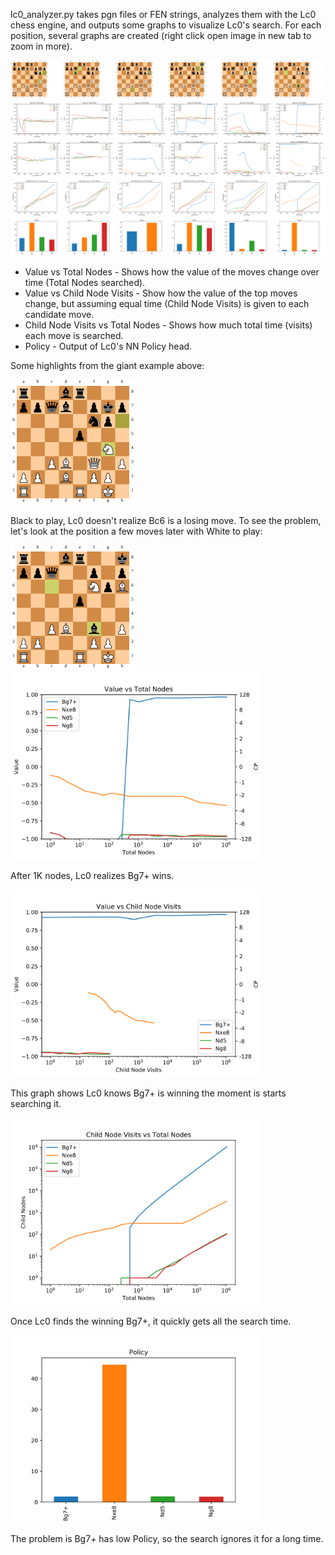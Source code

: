 lc0_analyzer.py takes pgn files or FEN strings, analyzes them with the Lc0 chess engine, and outputs some graphs to visualize Lc0's search. For each position, several graphs are created (right click open image in new tab to zoom in more). 

<img src="plots/mattblachess_Bh6+.pgn_None_019.5_all.svg"/>

* Value vs Total Nodes - Shows how the value of the moves change over time (Total Nodes searched).
* Value vs Child Node Visits - Show how the value of the top moves change, but assuming equal time (Child Node Visits) is given to each candidate move.
* Child Node Visits vs Total Nodes - Shows how much total time (visits) each move is searched.
* Policy - Output of Lc0's NN Policy head.

Some highlights from the giant example above:

<img src="plots/mattblachess_Bh6+.pgn_None_019.5/board.svg" width="200"/>

Black to play, Lc0 doesn't realize Bc6 is a losing move. To see the problem, let's look at the position a few moves later with White to play:

<img src="plots/mattblachess_Bh6+.pgn_None_022.0/board.svg" width="200"/>

<img src="plots/mattblachess_Bh6+.pgn_None_022.0/Q.svg" width="400"/>

After 1K nodes, Lc0 realizes Bg7+ wins.

<img src="plots/mattblachess_Bh6+.pgn_None_022.0/Q2.svg" width="400"/>

This graph shows Lc0 knows Bg7+ is winning the moment is starts searching it.

<img src="plots/mattblachess_Bh6+.pgn_None_022.0/N.svg" width="400"/>

Once Lc0 finds the winning Bg7+, it quickly gets all the search time.

<img src="plots/mattblachess_Bh6+.pgn_None_022.0/P.svg" width="400"/>

The problem is Bg7+ has low Policy, so the search ignores it for a long time.


